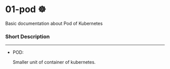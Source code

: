 # 01-pod ☸
Basic documentation about Pod of Kubernetes

### Short Description
-----------------
* POD:

  Smaller unit of container of kubernetes.
  


